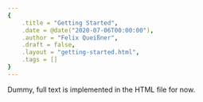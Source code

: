 ```yaml
---
{
    .title = "Getting Started",
    .date = @date("2020-07-06T00:00:00"),
    .author = "Felix Queißner",
    .draft = false,
    .layout = "getting-started.html",
    .tags = []
}
---
```

Dummy, full text is implemented in the HTML file for now.
